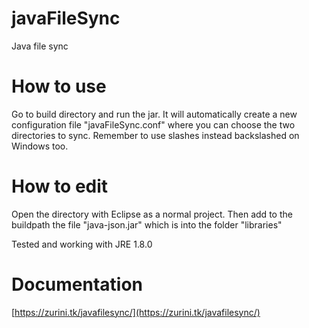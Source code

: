 # javaFileSync
Java file sync

# How to use
Go to build directory and run the jar. It will automatically create a new configuration file "javaFileSync.conf" where you can choose the two directories to sync. Remember to use slashes instead backslashed on Windows too.

# How to edit
Open the directory with Eclipse as a normal project. Then add to the buildpath the file "java-json.jar" which is into the folder "libraries"

Tested and working with JRE 1.8.0

# Documentation

[https://zurini.tk/javafilesync/](https://zurini.tk/javafilesync/)
